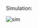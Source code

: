 Simulation:

![sim](https://user-images.githubusercontent.com/94520197/144261979-2504a901-3f87-4c1d-948f-b51574075d66.jpg)
